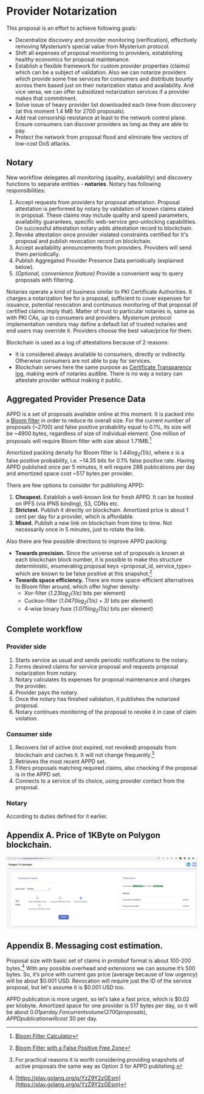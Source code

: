 # Provider Notarization

This proposal is an effort to achieve following goals:

* Decentralize discovery and provider monitoring (verification), effectively removing Mysterium’s special value from Mysterium protocol.
* Shift all expenses of proposal monitoring to providers, establishing healthy economics for proposal maintenance.
* Establish a flexible framework for custom provider properties (claims) which can be a subject of validation. Also we can notarize providers which provide some free services for consumers and distribute bounty across them based just on their notarization status and availability. And vice versa, we can offer subsidized notarization services if a provider makes that commitment.
* Solve issue of heavy provider list downloaded each time from discovery (at this moment 1.4 MB for 2700 proposals).
* Add real censorship resistance at least to the network control plane. Ensure consumers can discover providers as long as they are able to pay.
* Protect the network from proposal flood and eliminate few vectors of low-cost DoS attacks.

## Notary

New workflow delegates all monitoring (quality, availability) and discovery functions to separate entities - **notaries**. Notary has following responsibilities:

1. Accept requests from providers for proposal attestation. Proposal attestation is performed by notary by validation of known claims stated in proposal. These claims may include quality and speed parameters, availability guarantees, specific web-service geo-unlocking capabilities. On successful attestation notary adds attestation record to blockchain.
2. Revoke attestation once provider violated constraints certified for it's proposal and publish revocation record on blockchain.
3. Accept availability announcements from providers. Providers will send them periodically.
4. Publish Aggregated Provider Presence Data periodically (explained below).
5. *(Optional, convenience feature)* Provide a convenient way to query proposals with filtering.

Notaries operate a kind of business similar to PKI Certificate Authorities. It charges a notarization fee for a proposal, sufficient to cover expenses for issuance, potential revocation and continuous monitoring of that proposal (if certified claims imply that). Matter of trust to particular notaries is, same as with PKI CAs, up to consumers and providers. Mysterium protocol implementation vendors may define a default list of trusted notaries and end users may override it. Providers choose the best value/price for them.

Blockchain is used as a log of attestations because of 2 reasons:

* It is considered always available to consumers, directly or indirectly. Otherwise consumers are not able to pay for services.
* Blockchain serves here the same purpose as [Certificate Transparency log](https://en.wikipedia.org/wiki/Certificate_Transparency), making work of notaries audible. There is no way a notary can attestate provider without making it public.

## Aggregated Provider Presence Data

APPD is a set of proposals available online at this moment. It is packed into a [Bloom filter](https://en.wikipedia.org/wiki/Bloom_filter) in order to reduce its overall size. For the current number of proposals (~2700) and false positive probability equal to 0.1%, its size will be ~4900 bytes, regardless of size of individual element. One million of proposals will require Bloom filter with size about 1.71MB.[^1]

Amortized packing density for Bloom filter is *1.44log<sub>2</sub>(1/ε)*, where *ε* is a false positive probability, i.e. ~14.35 bits for 0.1% false positive rate. Having APPD published once per 5 minutes, it will require 288 publications per day and amortized space cost ~517 bytes per provider.

There are few options to consider for publishing APPD:

1. **Cheapest.** Establish a well-known link for fresh APPD. It can be hosted on IPFS (via IPNS binding), S3, CDNs etc.
2. **Strictest.** Publish it directly on blockchain. Amortized price is about 1 cent per day for a provider, which is affordable.
3. **Mixed.** Publish a new link on blockchain from time to time. Not necessarily once in 5 minutes, just to rotate the link.

Also there are few possible directions to improve APPD packing:

* **Towards precision.** Since the universe set of proposals is known at each blockchain block number, it is possible to make this structure deterministic, enumerating proposal keys <proposal_id, service_type> which are known to be false positive at this snapshot.[^2]
* **Towards space efficiency.** There are more space-efficient alternatives to Bloom filter around, which offer higher density:
  * Xor-filter (*1.23log<sub>2</sub>(1/ε)* bits per element)
  * Cuckoo-filter (*1.047(log<sub>2</sub>(1/ε) + 3)* bits per element)
  * 4-wise binary fuse (*1.075log<sub>2</sub>(1/ε)* bits per element)

[^1]: [Bloom Filter Calculator](https://hur.st/bloomfilter/)
[^2]: [Bloom Filter with a False Positive Free Zone](http://lendulet.tmit.bme.hu/lendulet_website/wp-content/papercite-data/pdf/kiss2018bloom.pdf)

## Complete workflow

### Provider side

1. Starts service as usual and sends periodic notifications to the notary.
2. Forms desired claims for service proposal and requests proposal notarization from notary.
3. Notary calculates its expenses for proposal maintenance and charges the provider.
4. Provider pays the notary.
5. Once the notary has finished validation, it publishes the notarized proposal.
6. Notary continues monitoring of the proposal to revoke it in case of claim violation.

### Consumer side

1. Recovers list of active (not expired, not revoked) proposals from blockchain and caches it. It will not change frequently.[^3]
2. Retrieves the most recent APPD set.
3. Filters proposals matching required claims, also checking if the proposal is in the APPD set.
4. Connects to a service of its choice, using provider contact from the proposal.

### Notary

According to duties defined for it earlier.

[^3]: For practical reasons it is worth considering providing snapshots of active proposals the same way as Option 3 for APPD publishing.

## Appendix A. Price of 1KByte on Polygon blockchain.

![Polygongasstation calculator screenshot](gasCalcScreenshot.png)

## Appendix B. Messaging cost estimation.

Proposal size with basic set of claims in protobuf format is about 100-200 bytes.[^4] With any possible overhead and extensions we can assume it’s 500 bytes. So, it’s price with current gas price (average because of low urgency) will be about $0.001 USD. Revocation will require just the ID of the service proposal, but let's assume it is $0.001 USD too.

APPD publication is more urgent, so let’s take a fast price, which is $0.02 per kilobyte. Amortized space for one provider is 517 bytes per day, so it will be about $0.01 per day.
For current volume (2700 proposals), APPD publication will cost ~$30 per day.

[^4]: [https://play.golang.org/p/YzZ9Y2zGEsm](https://play.golang.org/p/YzZ9Y2zGEsm)
